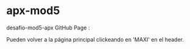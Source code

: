 # apx-mod5
desafio-mod5-apx
GitHub Page : 

Pueden volver a la página principal clickeando en 
'MAXI' en el header.
